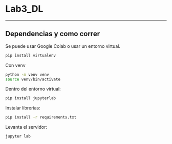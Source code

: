 # Lab3_DL

---

## Dependencias y como correr

Se puede usar Google Colab o usar un entorno virtual.

```bash
pip install virtualenv
```

Con venv

```bash
python -m venv venv
source venv/bin/activate
```

Dentro del entorno virtual:

```bash
pip install jupyterlab
```

Instalar librerías:
```bash
pip install -r requirements.txt
```


Levanta el servidor:

```bash
jupyter lab
```

